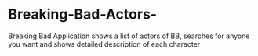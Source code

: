 # Breaking-Bad-Actors-
Breaking Bad Application shows a list of actors of BB, searches for anyone you want and shows detailed description of each character
